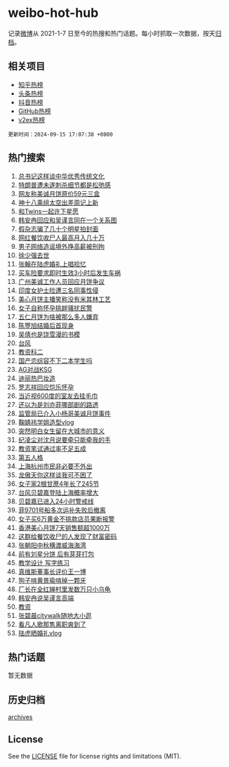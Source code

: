 # weibo-hot-hub

记录[微博](https://www.weibo.com)从 2021-1-7 日至今的热搜和热门话题。每小时抓取一次数据，按天[归档](archives)。

## 相关项目

- [知乎热榜](https://github.com/lonnyzhang423/zhihu-hot-hub)
- [头条热榜](https://github.com/lonnyzhang423/toutiao-hot-hub)
- [抖音热榜](https://github.com/lonnyzhang423/douyin-hot-hub)
- [GitHub热榜](https://github.com/lonnyzhang423/github-hot-hub)
- [v2ex热榜](https://github.com/lonnyzhang423/v2ex-hot-hub)


`更新时间：2024-09-15 17:07:38 +0800`

## 热门搜索

1. [总书记这样谈中华优秀传统文化](https://m.weibo.cn/search?containerid=100103type%3D1%26t%3D10%26q%3D%23%E6%80%BB%E4%B9%A6%E8%AE%B0%E8%BF%99%E6%A0%B7%E8%B0%88%E4%B8%AD%E5%8D%8E%E4%BC%98%E7%A7%80%E4%BC%A0%E7%BB%9F%E6%96%87%E5%8C%96%23&stream_entry_id=51&isnewpage=1&extparam=seat%3D1%26c_type%3D51%26cate%3D10103%26q%3D%2523%25E6%2580%25BB%25E4%25B9%25A6%25E8%25AE%25B0%25E8%25BF%2599%25E6%25A0%25B7%25E8%25B0%2588%25E4%25B8%25AD%25E5%258D%258E%25E4%25BC%2598%25E7%25A7%2580%25E4%25BC%25A0%25E7%25BB%259F%25E6%2596%2587%25E5%258C%2596%2523%26dgr%3D0%26pos%3D0%26filter_type%3Drealtimehot%26stream_entry_id%3D51%26display_time%3D1726391257%26pre_seqid%3D17263912574000123408388)
1. [特朗普遭未遂刺杀细节都是松弛感](https://m.weibo.cn/search?containerid=100103type%3D1%26t%3D10%26q%3D%23%E7%89%B9%E6%9C%97%E6%99%AE%E9%81%AD%E6%9C%AA%E9%81%82%E5%88%BA%E6%9D%80%E7%BB%86%E8%8A%82%E9%83%BD%E6%98%AF%E6%9D%BE%E5%BC%9B%E6%84%9F%23&stream_entry_id=31&isnewpage=1&extparam=seat%3D1%26c_type%3D31%26q%3D%2523%25E7%2589%25B9%25E6%259C%2597%25E6%2599%25AE%25E9%2581%25AD%25E6%259C%25AA%25E9%2581%2582%25E5%2588%25BA%25E6%259D%2580%25E7%25BB%2586%25E8%258A%2582%25E9%2583%25BD%25E6%2598%25AF%25E6%259D%25BE%25E5%25BC%259B%25E6%2584%259F%2523%26dgr%3D0%26pos%3D0%26stream_entry_id%3D31%26cate%3D5001%26filter_type%3Drealtimehot%26band_rank%3D1%26lcate%3D5001%26flag%3D2%26realpos%3D1%26display_time%3D1726391257%26pre_seqid%3D17263912574000123408388)
1. [网友称美诚月饼原价59元三盒](https://m.weibo.cn/search?containerid=100103type%3D1%26t%3D10%26q%3D%23%E7%BD%91%E5%8F%8B%E7%A7%B0%E7%BE%8E%E8%AF%9A%E6%9C%88%E9%A5%BC%E5%8E%9F%E4%BB%B759%E5%85%83%E4%B8%89%E7%9B%92%23&stream_entry_id=31&isnewpage=1&extparam=seat%3D1%26c_type%3D31%26q%3D%2523%25E7%25BD%2591%25E5%258F%258B%25E7%25A7%25B0%25E7%25BE%258E%25E8%25AF%259A%25E6%259C%2588%25E9%25A5%25BC%25E5%258E%259F%25E4%25BB%25B759%25E5%2585%2583%25E4%25B8%2589%25E7%259B%2592%2523%26dgr%3D0%26pos%3D1%26stream_entry_id%3D31%26cate%3D5001%26filter_type%3Drealtimehot%26band_rank%3D2%26lcate%3D5001%26flag%3D1%26realpos%3D2%26display_time%3D1726391257%26pre_seqid%3D17263912574000123408388)
1. [神十八乘组太空出差周记上新](https://m.weibo.cn/search?containerid=100103type%3D1%26t%3D10%26q%3D%23%E7%A5%9E%E5%8D%81%E5%85%AB%E4%B9%98%E7%BB%84%E5%A4%AA%E7%A9%BA%E5%87%BA%E5%B7%AE%E5%91%A8%E8%AE%B0%E4%B8%8A%E6%96%B0%23&stream_entry_id=31&isnewpage=1&extparam=seat%3D1%26c_type%3D31%26q%3D%2523%25E7%25A5%259E%25E5%258D%2581%25E5%2585%25AB%25E4%25B9%2598%25E7%25BB%2584%25E5%25A4%25AA%25E7%25A9%25BA%25E5%2587%25BA%25E5%25B7%25AE%25E5%2591%25A8%25E8%25AE%25B0%25E4%25B8%258A%25E6%2596%25B0%2523%26dgr%3D0%26pos%3D2%26stream_entry_id%3D31%26cate%3D5001%26filter_type%3Drealtimehot%26band_rank%3D3%26lcate%3D5001%26flag%3D1%26realpos%3D3%26display_time%3D1726391257%26pre_seqid%3D17263912574000123408388)
1. [和Twins一起许下星愿](https://m.weibo.cn/search?containerid=100103type%3D1%26t%3D10%26q%3D%23%E5%92%8CTwins%E4%B8%80%E8%B5%B7%E8%AE%B8%E4%B8%8B%E6%98%9F%E6%84%BF%23&stream_entry_id=31&isnewpage=1&extparam=seat%3D1%26c_type%3D31%26is_ad_pos%3D1%26dgr%3D0%26pos%3D3%26topic_ad%3D1%26stream_entry_id%3D31%26cate%3D5001%26adid%3D255390%26q%3D%2523%25E5%2592%258CTwins%25E4%25B8%2580%25E8%25B5%25B7%25E8%25AE%25B8%25E4%25B8%258B%25E6%2598%259F%25E6%2584%25BF%2523%26band_rank%3D4%26filter_type%3Drealtimehot%26lcate%3D5001%26display_time%3D1726391257%26pre_seqid%3D17263912574000123408388)
1. [韩安冉回应和吴谨言同在一个关系图](https://m.weibo.cn/search?containerid=100103type%3D1%26t%3D10%26q%3D%23%E9%9F%A9%E5%AE%89%E5%86%89%E5%9B%9E%E5%BA%94%E5%92%8C%E5%90%B4%E8%B0%A8%E8%A8%80%E5%90%8C%E5%9C%A8%E4%B8%80%E4%B8%AA%E5%85%B3%E7%B3%BB%E5%9B%BE%23&stream_entry_id=31&isnewpage=1&extparam=seat%3D1%26c_type%3D31%26q%3D%2523%25E9%259F%25A9%25E5%25AE%2589%25E5%2586%2589%25E5%259B%259E%25E5%25BA%2594%25E5%2592%258C%25E5%2590%25B4%25E8%25B0%25A8%25E8%25A8%2580%25E5%2590%258C%25E5%259C%25A8%25E4%25B8%2580%25E4%25B8%25AA%25E5%2585%25B3%25E7%25B3%25BB%25E5%259B%25BE%2523%26dgr%3D0%26pos%3D4%26stream_entry_id%3D31%26cate%3D5001%26filter_type%3Drealtimehot%26band_rank%3D4%26lcate%3D5001%26flag%3D1%26realpos%3D4%26display_time%3D1726391257%26pre_seqid%3D17263912574000123408388)
1. [假杂志骗了几十个明星拍封面](https://m.weibo.cn/search?containerid=100103type%3D1%26t%3D10%26q%3D%E5%81%87%E6%9D%82%E5%BF%97%E9%AA%97%E4%BA%86%E5%87%A0%E5%8D%81%E4%B8%AA%E6%98%8E%E6%98%9F%E6%8B%8D%E5%B0%81%E9%9D%A2&stream_entry_id=31&isnewpage=1&extparam=seat%3D1%26c_type%3D31%26q%3D%25E5%2581%2587%25E6%259D%2582%25E5%25BF%2597%25E9%25AA%2597%25E4%25BA%2586%25E5%2587%25A0%25E5%258D%2581%25E4%25B8%25AA%25E6%2598%258E%25E6%2598%259F%25E6%258B%258D%25E5%25B0%2581%25E9%259D%25A2%26dgr%3D0%26pos%3D5%26stream_entry_id%3D31%26cate%3D5001%26filter_type%3Drealtimehot%26band_rank%3D5%26lcate%3D5001%26flag%3D2%26realpos%3D5%26display_time%3D1726391257%26pre_seqid%3D17263912574000123408388)
1. [网红餐饮收尸人最高月入几十万](https://m.weibo.cn/search?containerid=100103type%3D1%26t%3D10%26q%3D%23%E7%BD%91%E7%BA%A2%E9%A4%90%E9%A5%AE%E6%94%B6%E5%B0%B8%E4%BA%BA%E6%9C%80%E9%AB%98%E6%9C%88%E5%85%A5%E5%87%A0%E5%8D%81%E4%B8%87%23&stream_entry_id=31&isnewpage=1&extparam=seat%3D1%26c_type%3D31%26q%3D%2523%25E7%25BD%2591%25E7%25BA%25A2%25E9%25A4%2590%25E9%25A5%25AE%25E6%2594%25B6%25E5%25B0%25B8%25E4%25BA%25BA%25E6%259C%2580%25E9%25AB%2598%25E6%259C%2588%25E5%2585%25A5%25E5%2587%25A0%25E5%258D%2581%25E4%25B8%2587%2523%26dgr%3D0%26pos%3D6%26stream_entry_id%3D31%26cate%3D5001%26filter_type%3Drealtimehot%26band_rank%3D6%26lcate%3D5001%26flag%3D1%26realpos%3D6%26display_time%3D1726391257%26pre_seqid%3D17263912574000123408388)
1. [男子网络造谣境外挣高薪被刑拘](https://m.weibo.cn/search?containerid=100103type%3D1%26t%3D10%26q%3D%23%E7%94%B7%E5%AD%90%E7%BD%91%E7%BB%9C%E9%80%A0%E8%B0%A3%E5%A2%83%E5%A4%96%E6%8C%A3%E9%AB%98%E8%96%AA%E8%A2%AB%E5%88%91%E6%8B%98%23&stream_entry_id=31&isnewpage=1&extparam=seat%3D1%26c_type%3D31%26q%3D%2523%25E7%2594%25B7%25E5%25AD%2590%25E7%25BD%2591%25E7%25BB%259C%25E9%2580%25A0%25E8%25B0%25A3%25E5%25A2%2583%25E5%25A4%2596%25E6%258C%25A3%25E9%25AB%2598%25E8%2596%25AA%25E8%25A2%25AB%25E5%2588%2591%25E6%258B%2598%2523%26dgr%3D0%26pos%3D7%26adid%3D255315%26stream_entry_id%3D31%26cate%3D5001%26lcate%3D5001%26band_rank%3D7%26filter_type%3Drealtimehot%26is_ad_pos%3D1%26display_time%3D1726391257%26pre_seqid%3D17263912574000123408388)
1. [徐少强去世](https://m.weibo.cn/search?containerid=100103type%3D1%26t%3D10%26q%3D%23%E5%BE%90%E5%B0%91%E5%BC%BA%E5%8E%BB%E4%B8%96%23&stream_entry_id=31&isnewpage=1&extparam=seat%3D1%26c_type%3D31%26q%3D%2523%25E5%25BE%2590%25E5%25B0%2591%25E5%25BC%25BA%25E5%258E%25BB%25E4%25B8%2596%2523%26dgr%3D0%26pos%3D8%26stream_entry_id%3D31%26cate%3D5001%26filter_type%3Drealtimehot%26band_rank%3D7%26lcate%3D5001%26flag%3D1%26realpos%3D7%26display_time%3D1726391257%26pre_seqid%3D17263912574000123408388)
1. [张翰在陆虎婚礼上唱拾忆](https://m.weibo.cn/search?containerid=100103type%3D1%26t%3D10%26q%3D%23%E5%BC%A0%E7%BF%B0%E5%9C%A8%E9%99%86%E8%99%8E%E5%A9%9A%E7%A4%BC%E4%B8%8A%E5%94%B1%E6%8B%BE%E5%BF%86%23&stream_entry_id=31&isnewpage=1&extparam=seat%3D1%26c_type%3D31%26q%3D%2523%25E5%25BC%25A0%25E7%25BF%25B0%25E5%259C%25A8%25E9%2599%2586%25E8%2599%258E%25E5%25A9%259A%25E7%25A4%25BC%25E4%25B8%258A%25E5%2594%25B1%25E6%258B%25BE%25E5%25BF%2586%2523%26dgr%3D0%26pos%3D9%26stream_entry_id%3D31%26cate%3D5001%26filter_type%3Drealtimehot%26band_rank%3D8%26lcate%3D5001%26flag%3D2%26realpos%3D8%26display_time%3D1726391257%26pre_seqid%3D17263912574000123408388)
1. [买车险要求即时生效3小时后发生车祸](https://m.weibo.cn/search?containerid=100103type%3D1%26t%3D10%26q%3D%23%E4%B9%B0%E8%BD%A6%E9%99%A9%E8%A6%81%E6%B1%82%E5%8D%B3%E6%97%B6%E7%94%9F%E6%95%883%E5%B0%8F%E6%97%B6%E5%90%8E%E5%8F%91%E7%94%9F%E8%BD%A6%E7%A5%B8%23&stream_entry_id=31&isnewpage=1&extparam=seat%3D1%26c_type%3D31%26q%3D%2523%25E4%25B9%25B0%25E8%25BD%25A6%25E9%2599%25A9%25E8%25A6%2581%25E6%25B1%2582%25E5%258D%25B3%25E6%2597%25B6%25E7%2594%259F%25E6%2595%25883%25E5%25B0%258F%25E6%2597%25B6%25E5%2590%258E%25E5%258F%2591%25E7%2594%259F%25E8%25BD%25A6%25E7%25A5%25B8%2523%26dgr%3D0%26pos%3D10%26stream_entry_id%3D31%26cate%3D5001%26filter_type%3Drealtimehot%26band_rank%3D9%26lcate%3D5001%26flag%3D1%26realpos%3D9%26display_time%3D1726391257%26pre_seqid%3D17263912574000123408388)
1. [广州美诚工作人员回应月饼争议](https://m.weibo.cn/search?containerid=100103type%3D1%26t%3D10%26q%3D%23%E5%B9%BF%E5%B7%9E%E7%BE%8E%E8%AF%9A%E5%B7%A5%E4%BD%9C%E4%BA%BA%E5%91%98%E5%9B%9E%E5%BA%94%E6%9C%88%E9%A5%BC%E4%BA%89%E8%AE%AE%23&stream_entry_id=31&isnewpage=1&extparam=seat%3D1%26c_type%3D31%26q%3D%2523%25E5%25B9%25BF%25E5%25B7%259E%25E7%25BE%258E%25E8%25AF%259A%25E5%25B7%25A5%25E4%25BD%259C%25E4%25BA%25BA%25E5%2591%2598%25E5%259B%259E%25E5%25BA%2594%25E6%259C%2588%25E9%25A5%25BC%25E4%25BA%2589%25E8%25AE%25AE%2523%26dgr%3D0%26pos%3D11%26stream_entry_id%3D31%26cate%3D5001%26filter_type%3Drealtimehot%26band_rank%3D10%26lcate%3D5001%26flag%3D1%26realpos%3D10%26display_time%3D1726391257%26pre_seqid%3D17263912574000123408388)
1. [印度女护士险遭三名同事性侵](https://m.weibo.cn/search?containerid=100103type%3D1%26t%3D10%26q%3D%23%E5%8D%B0%E5%BA%A6%E5%A5%B3%E6%8A%A4%E5%A3%AB%E9%99%A9%E9%81%AD%E4%B8%89%E5%90%8D%E5%90%8C%E4%BA%8B%E6%80%A7%E4%BE%B5%23&stream_entry_id=31&isnewpage=1&extparam=seat%3D1%26c_type%3D31%26q%3D%2523%25E5%258D%25B0%25E5%25BA%25A6%25E5%25A5%25B3%25E6%258A%25A4%25E5%25A3%25AB%25E9%2599%25A9%25E9%2581%25AD%25E4%25B8%2589%25E5%2590%258D%25E5%2590%258C%25E4%25BA%258B%25E6%2580%25A7%25E4%25BE%25B5%2523%26dgr%3D0%26pos%3D12%26stream_entry_id%3D31%26cate%3D5001%26filter_type%3Drealtimehot%26band_rank%3D11%26lcate%3D5001%26flag%3D1%26realpos%3D11%26display_time%3D1726391257%26pre_seqid%3D17263912574000123408388)
1. [美心月饼主播笑称没有米其林工艺](https://m.weibo.cn/search?containerid=100103type%3D1%26t%3D10%26q%3D%23%E7%BE%8E%E5%BF%83%E6%9C%88%E9%A5%BC%E4%B8%BB%E6%92%AD%E7%AC%91%E7%A7%B0%E6%B2%A1%E6%9C%89%E7%B1%B3%E5%85%B6%E6%9E%97%E5%B7%A5%E8%89%BA%23&stream_entry_id=31&isnewpage=1&extparam=seat%3D1%26c_type%3D31%26q%3D%2523%25E7%25BE%258E%25E5%25BF%2583%25E6%259C%2588%25E9%25A5%25BC%25E4%25B8%25BB%25E6%2592%25AD%25E7%25AC%2591%25E7%25A7%25B0%25E6%25B2%25A1%25E6%259C%2589%25E7%25B1%25B3%25E5%2585%25B6%25E6%259E%2597%25E5%25B7%25A5%25E8%2589%25BA%2523%26dgr%3D0%26pos%3D13%26stream_entry_id%3D31%26cate%3D5001%26filter_type%3Drealtimehot%26band_rank%3D12%26lcate%3D5001%26flag%3D1%26realpos%3D12%26display_time%3D1726391257%26pre_seqid%3D17263912574000123408388)
1. [女子自称怀孕挑衅骚扰民警](https://m.weibo.cn/search?containerid=100103type%3D1%26t%3D10%26q%3D%23%E5%A5%B3%E5%AD%90%E8%87%AA%E7%A7%B0%E6%80%80%E5%AD%95%E6%8C%91%E8%A1%85%E9%AA%9A%E6%89%B0%E6%B0%91%E8%AD%A6%23&stream_entry_id=31&isnewpage=1&extparam=seat%3D1%26c_type%3D31%26q%3D%2523%25E5%25A5%25B3%25E5%25AD%2590%25E8%2587%25AA%25E7%25A7%25B0%25E6%2580%2580%25E5%25AD%2595%25E6%258C%2591%25E8%25A1%2585%25E9%25AA%259A%25E6%2589%25B0%25E6%25B0%2591%25E8%25AD%25A6%2523%26dgr%3D0%26pos%3D14%26stream_entry_id%3D31%26cate%3D5001%26filter_type%3Drealtimehot%26band_rank%3D13%26lcate%3D5001%26flag%3D0%26realpos%3D13%26display_time%3D1726391257%26pre_seqid%3D17263912574000123408388)
1. [五仁月饼为啥被那么多人嫌弃](https://m.weibo.cn/search?containerid=100103type%3D1%26t%3D10%26q%3D%23%E4%BA%94%E4%BB%81%E6%9C%88%E9%A5%BC%E4%B8%BA%E5%95%A5%E8%A2%AB%E9%82%A3%E4%B9%88%E5%A4%9A%E4%BA%BA%E5%AB%8C%E5%BC%83%23&stream_entry_id=31&isnewpage=1&extparam=seat%3D1%26c_type%3D31%26q%3D%2523%25E4%25BA%2594%25E4%25BB%2581%25E6%259C%2588%25E9%25A5%25BC%25E4%25B8%25BA%25E5%2595%25A5%25E8%25A2%25AB%25E9%2582%25A3%25E4%25B9%2588%25E5%25A4%259A%25E4%25BA%25BA%25E5%25AB%258C%25E5%25BC%2583%2523%26dgr%3D0%26pos%3D15%26stream_entry_id%3D31%26cate%3D5001%26filter_type%3Drealtimehot%26band_rank%3D14%26lcate%3D5001%26flag%3D0%26realpos%3D14%26display_time%3D1726391257%26pre_seqid%3D17263912574000123408388)
1. [陈瞾旭结婚后首现身](https://m.weibo.cn/search?containerid=100103type%3D1%26t%3D10%26q%3D%23%E9%99%88%E7%9E%BE%E6%97%AD%E7%BB%93%E5%A9%9A%E5%90%8E%E9%A6%96%E7%8E%B0%E8%BA%AB%23&stream_entry_id=31&isnewpage=1&extparam=seat%3D1%26c_type%3D31%26q%3D%2523%25E9%2599%2588%25E7%259E%25BE%25E6%2597%25AD%25E7%25BB%2593%25E5%25A9%259A%25E5%2590%258E%25E9%25A6%2596%25E7%258E%25B0%25E8%25BA%25AB%2523%26dgr%3D0%26pos%3D16%26stream_entry_id%3D31%26cate%3D5001%26filter_type%3Drealtimehot%26band_rank%3D15%26lcate%3D5001%26flag%3D0%26realpos%3D15%26display_time%3D1726391257%26pre_seqid%3D17263912574000123408388)
1. [吴倩也是饶雪漫的书模](https://m.weibo.cn/search?containerid=100103type%3D1%26t%3D10%26q%3D%E5%90%B4%E5%80%A9%E4%B9%9F%E6%98%AF%E9%A5%B6%E9%9B%AA%E6%BC%AB%E7%9A%84%E4%B9%A6%E6%A8%A1&stream_entry_id=31&isnewpage=1&extparam=seat%3D1%26c_type%3D31%26q%3D%25E5%2590%25B4%25E5%2580%25A9%25E4%25B9%259F%25E6%2598%25AF%25E9%25A5%25B6%25E9%259B%25AA%25E6%25BC%25AB%25E7%259A%2584%25E4%25B9%25A6%25E6%25A8%25A1%26dgr%3D0%26pos%3D17%26stream_entry_id%3D31%26cate%3D5001%26filter_type%3Drealtimehot%26band_rank%3D16%26lcate%3D5001%26flag%3D1%26realpos%3D16%26display_time%3D1726391257%26pre_seqid%3D17263912574000123408388)
1. [台风](https://m.weibo.cn/search?containerid=100103type%3D1%26t%3D10%26q%3D%E5%8F%B0%E9%A3%8E&stream_entry_id=31&isnewpage=1&extparam=seat%3D1%26c_type%3D31%26q%3D%25E5%258F%25B0%25E9%25A3%258E%26dgr%3D0%26pos%3D18%26stream_entry_id%3D31%26cate%3D5001%26filter_type%3Drealtimehot%26band_rank%3D17%26lcate%3D5001%26flag%3D0%26realpos%3D17%26display_time%3D1726391257%26pre_seqid%3D17263912574000123408388)
1. [教资科二](https://m.weibo.cn/search?containerid=100103type%3D1%26t%3D10%26q%3D%E6%95%99%E8%B5%84%E7%A7%91%E4%BA%8C&stream_entry_id=31&isnewpage=1&extparam=seat%3D1%26c_type%3D31%26q%3D%25E6%2595%2599%25E8%25B5%2584%25E7%25A7%2591%25E4%25BA%258C%26dgr%3D0%26pos%3D19%26stream_entry_id%3D31%26cate%3D5001%26filter_type%3Drealtimehot%26band_rank%3D18%26lcate%3D5001%26flag%3D0%26realpos%3D18%26display_time%3D1726391257%26pre_seqid%3D17263912574000123408388)
1. [国产恋综容不下二本学生吗](https://m.weibo.cn/search?containerid=100103type%3D1%26t%3D10%26q%3D%23%E5%9B%BD%E4%BA%A7%E6%81%8B%E7%BB%BC%E5%AE%B9%E4%B8%8D%E4%B8%8B%E4%BA%8C%E6%9C%AC%E5%AD%A6%E7%94%9F%E5%90%97%23&stream_entry_id=31&isnewpage=1&extparam=seat%3D1%26c_type%3D31%26q%3D%2523%25E5%259B%25BD%25E4%25BA%25A7%25E6%2581%258B%25E7%25BB%25BC%25E5%25AE%25B9%25E4%25B8%258D%25E4%25B8%258B%25E4%25BA%258C%25E6%259C%25AC%25E5%25AD%25A6%25E7%2594%259F%25E5%2590%2597%2523%26dgr%3D0%26pos%3D20%26stream_entry_id%3D31%26cate%3D5001%26filter_type%3Drealtimehot%26band_rank%3D19%26lcate%3D5001%26flag%3D0%26realpos%3D19%26display_time%3D1726391257%26pre_seqid%3D17263912574000123408388)
1. [AG对战KSG](https://m.weibo.cn/search?containerid=100103type%3D1%26t%3D10%26q%3DAG%E5%AF%B9%E6%88%98KSG&stream_entry_id=31&isnewpage=1&extparam=seat%3D1%26c_type%3D31%26q%3DAG%25E5%25AF%25B9%25E6%2588%2598KSG%26dgr%3D0%26pos%3D21%26stream_entry_id%3D31%26cate%3D5001%26filter_type%3Drealtimehot%26band_rank%3D20%26lcate%3D5001%26flag%3D1%26realpos%3D20%26display_time%3D1726391257%26pre_seqid%3D17263912574000123408388)
1. [迪丽热巴妆造](https://m.weibo.cn/search?containerid=100103type%3D1%26t%3D10%26q%3D%E8%BF%AA%E4%B8%BD%E7%83%AD%E5%B7%B4%E5%A6%86%E9%80%A0&stream_entry_id=31&isnewpage=1&extparam=seat%3D1%26c_type%3D31%26q%3D%25E8%25BF%25AA%25E4%25B8%25BD%25E7%2583%25AD%25E5%25B7%25B4%25E5%25A6%2586%25E9%2580%25A0%26dgr%3D0%26pos%3D22%26stream_entry_id%3D31%26cate%3D5001%26filter_type%3Drealtimehot%26band_rank%3D21%26lcate%3D5001%26flag%3D2%26realpos%3D21%26display_time%3D1726391257%26pre_seqid%3D17263912574000123408388)
1. [罗志祥回应恺乐怀孕](https://m.weibo.cn/search?containerid=100103type%3D1%26t%3D10%26q%3D%23%E7%BD%97%E5%BF%97%E7%A5%A5%E5%9B%9E%E5%BA%94%E6%81%BA%E4%B9%90%E6%80%80%E5%AD%95%23&stream_entry_id=31&isnewpage=1&extparam=seat%3D1%26c_type%3D31%26q%3D%2523%25E7%25BD%2597%25E5%25BF%2597%25E7%25A5%25A5%25E5%259B%259E%25E5%25BA%2594%25E6%2581%25BA%25E4%25B9%2590%25E6%2580%2580%25E5%25AD%2595%2523%26dgr%3D0%26pos%3D23%26stream_entry_id%3D31%26cate%3D5001%26filter_type%3Drealtimehot%26band_rank%3D22%26lcate%3D5001%26flag%3D2%26realpos%3D22%26display_time%3D1726391257%26pre_seqid%3D17263912574000123408388)
1. [当近视600度的室友去挂毛巾](https://m.weibo.cn/search?containerid=100103type%3D1%26t%3D10%26q%3D%E5%BD%93%E8%BF%91%E8%A7%86600%E5%BA%A6%E7%9A%84%E5%AE%A4%E5%8F%8B%E5%8E%BB%E6%8C%82%E6%AF%9B%E5%B7%BE&stream_entry_id=31&isnewpage=1&extparam=seat%3D1%26c_type%3D31%26q%3D%25E5%25BD%2593%25E8%25BF%2591%25E8%25A7%2586600%25E5%25BA%25A6%25E7%259A%2584%25E5%25AE%25A4%25E5%258F%258B%25E5%258E%25BB%25E6%258C%2582%25E6%25AF%259B%25E5%25B7%25BE%26dgr%3D0%26pos%3D24%26stream_entry_id%3D31%26cate%3D5001%26filter_type%3Drealtimehot%26band_rank%3D23%26lcate%3D5001%26flag%3D1%26realpos%3D23%26display_time%3D1726391257%26pre_seqid%3D17263912574000123408388)
1. [还以为是刘亦菲哪部剧的路透](https://m.weibo.cn/search?containerid=100103type%3D1%26t%3D10%26q%3D%E8%BF%98%E4%BB%A5%E4%B8%BA%E6%98%AF%E5%88%98%E4%BA%A6%E8%8F%B2%E5%93%AA%E9%83%A8%E5%89%A7%E7%9A%84%E8%B7%AF%E9%80%8F&stream_entry_id=31&isnewpage=1&extparam=seat%3D1%26c_type%3D31%26q%3D%25E8%25BF%2598%25E4%25BB%25A5%25E4%25B8%25BA%25E6%2598%25AF%25E5%2588%2598%25E4%25BA%25A6%25E8%258F%25B2%25E5%2593%25AA%25E9%2583%25A8%25E5%2589%25A7%25E7%259A%2584%25E8%25B7%25AF%25E9%2580%258F%26dgr%3D0%26pos%3D25%26stream_entry_id%3D31%26cate%3D5001%26filter_type%3Drealtimehot%26band_rank%3D24%26lcate%3D5001%26flag%3D0%26realpos%3D24%26display_time%3D1726391257%26pre_seqid%3D17263912574000123408388)
1. [监管局已介入小杨哥美诚月饼事件](https://m.weibo.cn/search?containerid=100103type%3D1%26t%3D10%26q%3D%23%E7%9B%91%E7%AE%A1%E5%B1%80%E5%B7%B2%E4%BB%8B%E5%85%A5%E5%B0%8F%E6%9D%A8%E5%93%A5%E7%BE%8E%E8%AF%9A%E6%9C%88%E9%A5%BC%E4%BA%8B%E4%BB%B6%23&stream_entry_id=31&isnewpage=1&extparam=seat%3D1%26c_type%3D31%26q%3D%2523%25E7%259B%2591%25E7%25AE%25A1%25E5%25B1%2580%25E5%25B7%25B2%25E4%25BB%258B%25E5%2585%25A5%25E5%25B0%258F%25E6%259D%25A8%25E5%2593%25A5%25E7%25BE%258E%25E8%25AF%259A%25E6%259C%2588%25E9%25A5%25BC%25E4%25BA%258B%25E4%25BB%25B6%2523%26dgr%3D0%26pos%3D26%26stream_entry_id%3D31%26cate%3D5001%26filter_type%3Drealtimehot%26band_rank%3D25%26lcate%3D5001%26flag%3D0%26realpos%3D25%26display_time%3D1726391257%26pre_seqid%3D17263912574000123408388)
1. [鞠婧祎学姐造型vlog](https://m.weibo.cn/search?containerid=100103type%3D1%26t%3D10%26q%3D%23%E9%9E%A0%E5%A9%A7%E7%A5%8E%E5%AD%A6%E5%A7%90%E9%80%A0%E5%9E%8Bvlog%23&stream_entry_id=31&isnewpage=1&extparam=seat%3D1%26c_type%3D31%26q%3D%2523%25E9%259E%25A0%25E5%25A9%25A7%25E7%25A5%258E%25E5%25AD%25A6%25E5%25A7%2590%25E9%2580%25A0%25E5%259E%258Bvlog%2523%26dgr%3D0%26pos%3D27%26stream_entry_id%3D31%26cate%3D5001%26filter_type%3Drealtimehot%26band_rank%3D26%26lcate%3D5001%26flag%3D1%26realpos%3D26%26display_time%3D1726391257%26pre_seqid%3D17263912574000123408388)
1. [突然明白女生留在大城市的意义](https://m.weibo.cn/search?containerid=100103type%3D1%26t%3D10%26q%3D%E7%AA%81%E7%84%B6%E6%98%8E%E7%99%BD%E5%A5%B3%E7%94%9F%E7%95%99%E5%9C%A8%E5%A4%A7%E5%9F%8E%E5%B8%82%E7%9A%84%E6%84%8F%E4%B9%89&stream_entry_id=31&isnewpage=1&extparam=seat%3D1%26c_type%3D31%26q%3D%25E7%25AA%2581%25E7%2584%25B6%25E6%2598%258E%25E7%2599%25BD%25E5%25A5%25B3%25E7%2594%259F%25E7%2595%2599%25E5%259C%25A8%25E5%25A4%25A7%25E5%259F%258E%25E5%25B8%2582%25E7%259A%2584%25E6%2584%258F%25E4%25B9%2589%26dgr%3D0%26pos%3D28%26stream_entry_id%3D31%26cate%3D5001%26filter_type%3Drealtimehot%26band_rank%3D27%26lcate%3D5001%26flag%3D0%26realpos%3D27%26display_time%3D1726391257%26pre_seqid%3D17263912574000123408388)
1. [纪凌尘对沈月说要牵只能牵我的手](https://m.weibo.cn/search?containerid=100103type%3D1%26t%3D10%26q%3D%E7%BA%AA%E5%87%8C%E5%B0%98%E5%AF%B9%E6%B2%88%E6%9C%88%E8%AF%B4%E8%A6%81%E7%89%B5%E5%8F%AA%E8%83%BD%E7%89%B5%E6%88%91%E7%9A%84%E6%89%8B&stream_entry_id=31&isnewpage=1&extparam=seat%3D1%26c_type%3D31%26q%3D%25E7%25BA%25AA%25E5%2587%258C%25E5%25B0%2598%25E5%25AF%25B9%25E6%25B2%2588%25E6%259C%2588%25E8%25AF%25B4%25E8%25A6%2581%25E7%2589%25B5%25E5%258F%25AA%25E8%2583%25BD%25E7%2589%25B5%25E6%2588%2591%25E7%259A%2584%25E6%2589%258B%26dgr%3D0%26pos%3D29%26stream_entry_id%3D31%26cate%3D5001%26filter_type%3Drealtimehot%26band_rank%3D28%26lcate%3D5001%26flag%3D0%26realpos%3D28%26display_time%3D1726391257%26pre_seqid%3D17263912574000123408388)
1. [教资笔试通过率不足五成](https://m.weibo.cn/search?containerid=100103type%3D1%26t%3D10%26q%3D%23%E6%95%99%E8%B5%84%E7%AC%94%E8%AF%95%E9%80%9A%E8%BF%87%E7%8E%87%E4%B8%8D%E8%B6%B3%E4%BA%94%E6%88%90%23&stream_entry_id=31&isnewpage=1&extparam=seat%3D1%26c_type%3D31%26q%3D%2523%25E6%2595%2599%25E8%25B5%2584%25E7%25AC%2594%25E8%25AF%2595%25E9%2580%259A%25E8%25BF%2587%25E7%258E%2587%25E4%25B8%258D%25E8%25B6%25B3%25E4%25BA%2594%25E6%2588%2590%2523%26dgr%3D0%26pos%3D30%26stream_entry_id%3D31%26cate%3D5001%26filter_type%3Drealtimehot%26band_rank%3D29%26lcate%3D5001%26flag%3D1%26realpos%3D29%26display_time%3D1726391257%26pre_seqid%3D17263912574000123408388)
1. [第五人格](https://m.weibo.cn/search?containerid=100103type%3D1%26t%3D10%26q%3D%E7%AC%AC%E4%BA%94%E4%BA%BA%E6%A0%BC&stream_entry_id=31&isnewpage=1&extparam=seat%3D1%26c_type%3D31%26q%3D%25E7%25AC%25AC%25E4%25BA%2594%25E4%25BA%25BA%25E6%25A0%25BC%26dgr%3D0%26pos%3D31%26stream_entry_id%3D31%26cate%3D5001%26filter_type%3Drealtimehot%26band_rank%3D30%26lcate%3D5001%26flag%3D1%26realpos%3D30%26display_time%3D1726391257%26pre_seqid%3D17263912574000123408388)
1. [上海杭州市民非必要不外出](https://m.weibo.cn/search?containerid=100103type%3D1%26t%3D10%26q%3D%23%E4%B8%8A%E6%B5%B7%E6%9D%AD%E5%B7%9E%E5%B8%82%E6%B0%91%E9%9D%9E%E5%BF%85%E8%A6%81%E4%B8%8D%E5%A4%96%E5%87%BA%23&stream_entry_id=31&isnewpage=1&extparam=seat%3D1%26c_type%3D31%26q%3D%2523%25E4%25B8%258A%25E6%25B5%25B7%25E6%259D%25AD%25E5%25B7%259E%25E5%25B8%2582%25E6%25B0%2591%25E9%259D%259E%25E5%25BF%2585%25E8%25A6%2581%25E4%25B8%258D%25E5%25A4%2596%25E5%2587%25BA%2523%26dgr%3D0%26pos%3D32%26stream_entry_id%3D31%26cate%3D5001%26filter_type%3Drealtimehot%26band_rank%3D31%26lcate%3D5001%26flag%3D1%26realpos%3D31%26display_time%3D1726391257%26pre_seqid%3D17263912574000123408388)
1. [龙傲天你这样谈我可不困了](https://m.weibo.cn/search?containerid=100103type%3D1%26t%3D10%26q%3D%E9%BE%99%E5%82%B2%E5%A4%A9%E4%BD%A0%E8%BF%99%E6%A0%B7%E8%B0%88%E6%88%91%E5%8F%AF%E4%B8%8D%E5%9B%B0%E4%BA%86&stream_entry_id=31&isnewpage=1&extparam=seat%3D1%26c_type%3D31%26q%3D%25E9%25BE%2599%25E5%2582%25B2%25E5%25A4%25A9%25E4%25BD%25A0%25E8%25BF%2599%25E6%25A0%25B7%25E8%25B0%2588%25E6%2588%2591%25E5%258F%25AF%25E4%25B8%258D%25E5%259B%25B0%25E4%25BA%2586%26dgr%3D0%26pos%3D33%26stream_entry_id%3D31%26cate%3D5001%26filter_type%3Drealtimehot%26band_rank%3D32%26lcate%3D5001%26flag%3D1%26realpos%3D32%26display_time%3D1726391257%26pre_seqid%3D17263912574000123408388)
1. [女子家2根甘蔗4年长了245节](https://m.weibo.cn/search?containerid=100103type%3D1%26t%3D10%26q%3D%23%E5%A5%B3%E5%AD%90%E5%AE%B62%E6%A0%B9%E7%94%98%E8%94%974%E5%B9%B4%E9%95%BF%E4%BA%86245%E8%8A%82%23&stream_entry_id=31&isnewpage=1&extparam=seat%3D1%26c_type%3D31%26q%3D%2523%25E5%25A5%25B3%25E5%25AD%2590%25E5%25AE%25B62%25E6%25A0%25B9%25E7%2594%2598%25E8%2594%25974%25E5%25B9%25B4%25E9%2595%25BF%25E4%25BA%2586245%25E8%258A%2582%2523%26dgr%3D0%26pos%3D34%26stream_entry_id%3D31%26cate%3D5001%26filter_type%3Drealtimehot%26band_rank%3D33%26lcate%3D5001%26flag%3D1%26realpos%3D33%26display_time%3D1726391257%26pre_seqid%3D17263912574000123408388)
1. [台风贝碧嘉登陆上海概率增大](https://m.weibo.cn/search?containerid=100103type%3D1%26t%3D10%26q%3D%23%E5%8F%B0%E9%A3%8E%E8%B4%9D%E7%A2%A7%E5%98%89%E7%99%BB%E9%99%86%E4%B8%8A%E6%B5%B7%E6%A6%82%E7%8E%87%E5%A2%9E%E5%A4%A7%23&stream_entry_id=31&isnewpage=1&extparam=seat%3D1%26c_type%3D31%26q%3D%2523%25E5%258F%25B0%25E9%25A3%258E%25E8%25B4%259D%25E7%25A2%25A7%25E5%2598%2589%25E7%2599%25BB%25E9%2599%2586%25E4%25B8%258A%25E6%25B5%25B7%25E6%25A6%2582%25E7%258E%2587%25E5%25A2%259E%25E5%25A4%25A7%2523%26dgr%3D0%26pos%3D35%26stream_entry_id%3D31%26cate%3D5001%26filter_type%3Drealtimehot%26band_rank%3D34%26lcate%3D5001%26flag%3D0%26realpos%3D34%26display_time%3D1726391257%26pre_seqid%3D17263912574000123408388)
1. [贝碧嘉已进入24小时警戒线](https://m.weibo.cn/search?containerid=100103type%3D1%26t%3D10%26q%3D%23%E8%B4%9D%E7%A2%A7%E5%98%89%E5%B7%B2%E8%BF%9B%E5%85%A524%E5%B0%8F%E6%97%B6%E8%AD%A6%E6%88%92%E7%BA%BF%23&stream_entry_id=31&isnewpage=1&extparam=seat%3D1%26c_type%3D31%26q%3D%2523%25E8%25B4%259D%25E7%25A2%25A7%25E5%2598%2589%25E5%25B7%25B2%25E8%25BF%259B%25E5%2585%25A524%25E5%25B0%258F%25E6%2597%25B6%25E8%25AD%25A6%25E6%2588%2592%25E7%25BA%25BF%2523%26dgr%3D0%26pos%3D36%26stream_entry_id%3D31%26cate%3D5001%26filter_type%3Drealtimehot%26band_rank%3D35%26lcate%3D5001%26flag%3D1%26realpos%3D35%26display_time%3D1726391257%26pre_seqid%3D17263912574000123408388)
1. [菲9701号船多次运补失败后撤离](https://m.weibo.cn/search?containerid=100103type%3D1%26t%3D10%26q%3D%23%E8%8F%B29701%E5%8F%B7%E8%88%B9%E5%A4%9A%E6%AC%A1%E8%BF%90%E8%A1%A5%E5%A4%B1%E8%B4%A5%E5%90%8E%E6%92%A4%E7%A6%BB%23&stream_entry_id=31&isnewpage=1&extparam=seat%3D1%26c_type%3D31%26q%3D%2523%25E8%258F%25B29701%25E5%258F%25B7%25E8%2588%25B9%25E5%25A4%259A%25E6%25AC%25A1%25E8%25BF%2590%25E8%25A1%25A5%25E5%25A4%25B1%25E8%25B4%25A5%25E5%2590%258E%25E6%2592%25A4%25E7%25A6%25BB%2523%26dgr%3D0%26pos%3D37%26stream_entry_id%3D31%26cate%3D5001%26filter_type%3Drealtimehot%26band_rank%3D36%26lcate%3D5001%26flag%3D0%26realpos%3D36%26display_time%3D1726391257%26pre_seqid%3D17263912574000123408388)
1. [女子买6万黄金不挑款店员果断报警](https://m.weibo.cn/search?containerid=100103type%3D1%26t%3D10%26q%3D%23%E5%A5%B3%E5%AD%90%E4%B9%B06%E4%B8%87%E9%BB%84%E9%87%91%E4%B8%8D%E6%8C%91%E6%AC%BE%E5%BA%97%E5%91%98%E6%9E%9C%E6%96%AD%E6%8A%A5%E8%AD%A6%23&stream_entry_id=31&isnewpage=1&extparam=seat%3D1%26c_type%3D31%26q%3D%2523%25E5%25A5%25B3%25E5%25AD%2590%25E4%25B9%25B06%25E4%25B8%2587%25E9%25BB%2584%25E9%2587%2591%25E4%25B8%258D%25E6%258C%2591%25E6%25AC%25BE%25E5%25BA%2597%25E5%2591%2598%25E6%259E%259C%25E6%2596%25AD%25E6%258A%25A5%25E8%25AD%25A6%2523%26dgr%3D0%26pos%3D38%26stream_entry_id%3D31%26cate%3D5001%26filter_type%3Drealtimehot%26band_rank%3D37%26lcate%3D5001%26flag%3D0%26realpos%3D37%26display_time%3D1726391257%26pre_seqid%3D17263912574000123408388)
1. [香港美心月饼7天销售额超1000万](https://m.weibo.cn/search?containerid=100103type%3D1%26t%3D10%26q%3D%23%E9%A6%99%E6%B8%AF%E7%BE%8E%E5%BF%83%E6%9C%88%E9%A5%BC7%E5%A4%A9%E9%94%80%E5%94%AE%E9%A2%9D%E8%B6%851000%E4%B8%87%23&stream_entry_id=31&isnewpage=1&extparam=seat%3D1%26c_type%3D31%26q%3D%2523%25E9%25A6%2599%25E6%25B8%25AF%25E7%25BE%258E%25E5%25BF%2583%25E6%259C%2588%25E9%25A5%25BC7%25E5%25A4%25A9%25E9%2594%2580%25E5%2594%25AE%25E9%25A2%259D%25E8%25B6%25851000%25E4%25B8%2587%2523%26dgr%3D0%26pos%3D39%26stream_entry_id%3D31%26cate%3D5001%26filter_type%3Drealtimehot%26band_rank%3D38%26lcate%3D5001%26flag%3D1%26realpos%3D38%26display_time%3D1726391257%26pre_seqid%3D17263912574000123408388)
1. [这群给餐饮收尸的人发现了财富密码](https://m.weibo.cn/search?containerid=100103type%3D1%26t%3D10%26q%3D%23%E8%BF%99%E7%BE%A4%E7%BB%99%E9%A4%90%E9%A5%AE%E6%94%B6%E5%B0%B8%E7%9A%84%E4%BA%BA%E5%8F%91%E7%8E%B0%E4%BA%86%E8%B4%A2%E5%AF%8C%E5%AF%86%E7%A0%81%23&stream_entry_id=31&isnewpage=1&extparam=seat%3D1%26c_type%3D31%26q%3D%2523%25E8%25BF%2599%25E7%25BE%25A4%25E7%25BB%2599%25E9%25A4%2590%25E9%25A5%25AE%25E6%2594%25B6%25E5%25B0%25B8%25E7%259A%2584%25E4%25BA%25BA%25E5%258F%2591%25E7%258E%25B0%25E4%25BA%2586%25E8%25B4%25A2%25E5%25AF%258C%25E5%25AF%2586%25E7%25A0%2581%2523%26dgr%3D0%26pos%3D40%26stream_entry_id%3D31%26cate%3D5001%26filter_type%3Drealtimehot%26band_rank%3D39%26lcate%3D5001%26flag%3D1%26realpos%3D39%26display_time%3D1726391257%26pre_seqid%3D17263912574000123408388)
1. [张朝阳中秋横渡威海海湾](https://m.weibo.cn/search?containerid=100103type%3D1%26t%3D10%26q%3D%23%E5%BC%A0%E6%9C%9D%E9%98%B3%E4%B8%AD%E7%A7%8B%E6%A8%AA%E6%B8%A1%E5%A8%81%E6%B5%B7%E6%B5%B7%E6%B9%BE%23&stream_entry_id=31&isnewpage=1&extparam=seat%3D1%26c_type%3D31%26q%3D%2523%25E5%25BC%25A0%25E6%259C%259D%25E9%2598%25B3%25E4%25B8%25AD%25E7%25A7%258B%25E6%25A8%25AA%25E6%25B8%25A1%25E5%25A8%2581%25E6%25B5%25B7%25E6%25B5%25B7%25E6%25B9%25BE%2523%26dgr%3D0%26pos%3D41%26adid%3D255487%26stream_entry_id%3D31%26cate%3D5001%26filter_type%3Drealtimehot%26band_rank%3D40%26lcate%3D5001%26flag%3D0%26realpos%3D40%26display_time%3D1726391257%26pre_seqid%3D17263912574000123408388)
1. [前有刘星分饼 后有芽芽打包](https://m.weibo.cn/search?containerid=100103type%3D1%26t%3D10%26q%3D%E5%89%8D%E6%9C%89%E5%88%98%E6%98%9F%E5%88%86%E9%A5%BC+%E5%90%8E%E6%9C%89%E8%8A%BD%E8%8A%BD%E6%89%93%E5%8C%85&stream_entry_id=31&isnewpage=1&extparam=seat%3D1%26c_type%3D31%26q%3D%25E5%2589%258D%25E6%259C%2589%25E5%2588%2598%25E6%2598%259F%25E5%2588%2586%25E9%25A5%25BC%2520%25E5%2590%258E%25E6%259C%2589%25E8%258A%25BD%25E8%258A%25BD%25E6%2589%2593%25E5%258C%2585%26dgr%3D0%26pos%3D42%26stream_entry_id%3D31%26cate%3D5001%26filter_type%3Drealtimehot%26band_rank%3D41%26lcate%3D5001%26flag%3D1%26realpos%3D41%26display_time%3D1726391257%26pre_seqid%3D17263912574000123408388)
1. [教学设计 写字练习](https://m.weibo.cn/search?containerid=100103type%3D1%26t%3D10%26q%3D%E6%95%99%E5%AD%A6%E8%AE%BE%E8%AE%A1+%E5%86%99%E5%AD%97%E7%BB%83%E4%B9%A0&stream_entry_id=31&isnewpage=1&extparam=seat%3D1%26c_type%3D31%26q%3D%25E6%2595%2599%25E5%25AD%25A6%25E8%25AE%25BE%25E8%25AE%25A1%2520%25E5%2586%2599%25E5%25AD%2597%25E7%25BB%2583%25E4%25B9%25A0%26dgr%3D0%26pos%3D43%26stream_entry_id%3D31%26cate%3D5001%26filter_type%3Drealtimehot%26band_rank%3D42%26lcate%3D5001%26flag%3D1%26realpos%3D42%26display_time%3D1726391257%26pre_seqid%3D17263912574000123408388)
1. [真维斯董事长评价王一博](https://m.weibo.cn/search?containerid=100103type%3D1%26t%3D10%26q%3D%E7%9C%9F%E7%BB%B4%E6%96%AF%E8%91%A3%E4%BA%8B%E9%95%BF%E8%AF%84%E4%BB%B7%E7%8E%8B%E4%B8%80%E5%8D%9A&stream_entry_id=31&isnewpage=1&extparam=seat%3D1%26c_type%3D31%26q%3D%25E7%259C%259F%25E7%25BB%25B4%25E6%2596%25AF%25E8%2591%25A3%25E4%25BA%258B%25E9%2595%25BF%25E8%25AF%2584%25E4%25BB%25B7%25E7%258E%258B%25E4%25B8%2580%25E5%258D%259A%26dgr%3D0%26pos%3D44%26adid%3D255512%26stream_entry_id%3D31%26cate%3D5001%26filter_type%3Drealtimehot%26band_rank%3D43%26lcate%3D5001%26flag%3D0%26realpos%3D43%26display_time%3D1726391257%26pre_seqid%3D17263912574000123408388)
1. [狗子啃黄景瑜啃掉一颗牙](https://m.weibo.cn/search?containerid=100103type%3D1%26t%3D10%26q%3D%E7%8B%97%E5%AD%90%E5%95%83%E9%BB%84%E6%99%AF%E7%91%9C%E5%95%83%E6%8E%89%E4%B8%80%E9%A2%97%E7%89%99&stream_entry_id=31&isnewpage=1&extparam=seat%3D1%26c_type%3D31%26q%3D%25E7%258B%2597%25E5%25AD%2590%25E5%2595%2583%25E9%25BB%2584%25E6%2599%25AF%25E7%2591%259C%25E5%2595%2583%25E6%258E%2589%25E4%25B8%2580%25E9%25A2%2597%25E7%2589%2599%26dgr%3D0%26pos%3D45%26stream_entry_id%3D31%26cate%3D5001%26filter_type%3Drealtimehot%26band_rank%3D44%26lcate%3D5001%26flag%3D0%26realpos%3D44%26display_time%3D1726391257%26pre_seqid%3D17263912574000123408388)
1. [厂长在全红婵村里发数万只小乌龟](https://m.weibo.cn/search?containerid=100103type%3D1%26t%3D10%26q%3D%23%E5%8E%82%E9%95%BF%E5%9C%A8%E5%85%A8%E7%BA%A2%E5%A9%B5%E6%9D%91%E9%87%8C%E5%8F%91%E6%95%B0%E4%B8%87%E5%8F%AA%E5%B0%8F%E4%B9%8C%E9%BE%9F%23&stream_entry_id=31&isnewpage=1&extparam=seat%3D1%26c_type%3D31%26q%3D%2523%25E5%258E%2582%25E9%2595%25BF%25E5%259C%25A8%25E5%2585%25A8%25E7%25BA%25A2%25E5%25A9%25B5%25E6%259D%2591%25E9%2587%258C%25E5%258F%2591%25E6%2595%25B0%25E4%25B8%2587%25E5%258F%25AA%25E5%25B0%258F%25E4%25B9%258C%25E9%25BE%259F%2523%26dgr%3D0%26pos%3D46%26stream_entry_id%3D31%26cate%3D5001%26filter_type%3Drealtimehot%26band_rank%3D45%26lcate%3D5001%26flag%3D1%26realpos%3D45%26display_time%3D1726391257%26pre_seqid%3D17263912574000123408388)
1. [韩安冉说吴谨言高端](https://m.weibo.cn/search?containerid=100103type%3D1%26t%3D10%26q%3D%23%E9%9F%A9%E5%AE%89%E5%86%89%E8%AF%B4%E5%90%B4%E8%B0%A8%E8%A8%80%E9%AB%98%E7%AB%AF%23&stream_entry_id=31&isnewpage=1&extparam=seat%3D1%26c_type%3D31%26q%3D%2523%25E9%259F%25A9%25E5%25AE%2589%25E5%2586%2589%25E8%25AF%25B4%25E5%2590%25B4%25E8%25B0%25A8%25E8%25A8%2580%25E9%25AB%2598%25E7%25AB%25AF%2523%26dgr%3D0%26pos%3D47%26stream_entry_id%3D31%26cate%3D5001%26filter_type%3Drealtimehot%26band_rank%3D46%26lcate%3D5001%26flag%3D1%26realpos%3D46%26display_time%3D1726391257%26pre_seqid%3D17263912574000123408388)
1. [教资](https://m.weibo.cn/search?containerid=100103type%3D1%26t%3D10%26q%3D%E6%95%99%E8%B5%84&stream_entry_id=31&isnewpage=1&extparam=seat%3D1%26c_type%3D31%26q%3D%25E6%2595%2599%25E8%25B5%2584%26dgr%3D0%26pos%3D48%26stream_entry_id%3D31%26cate%3D5001%26filter_type%3Drealtimehot%26band_rank%3D47%26lcate%3D5001%26flag%3D0%26realpos%3D47%26display_time%3D1726391257%26pre_seqid%3D17263912574000123408388)
1. [张碧晨citywalk随地大小逛](https://m.weibo.cn/search?containerid=100103type%3D1%26t%3D10%26q%3D%E5%BC%A0%E7%A2%A7%E6%99%A8citywalk%E9%9A%8F%E5%9C%B0%E5%A4%A7%E5%B0%8F%E9%80%9B&stream_entry_id=31&isnewpage=1&extparam=seat%3D1%26c_type%3D31%26q%3D%25E5%25BC%25A0%25E7%25A2%25A7%25E6%2599%25A8citywalk%25E9%259A%258F%25E5%259C%25B0%25E5%25A4%25A7%25E5%25B0%258F%25E9%2580%259B%26dgr%3D0%26pos%3D49%26stream_entry_id%3D31%26cate%3D5001%26filter_type%3Drealtimehot%26band_rank%3D48%26lcate%3D5001%26flag%3D1%26realpos%3D48%26display_time%3D1726391257%26pre_seqid%3D17263912574000123408388)
1. [看凡人歌那隽离职爽到了](https://m.weibo.cn/search?containerid=100103type%3D1%26t%3D10%26q%3D%E7%9C%8B%E5%87%A1%E4%BA%BA%E6%AD%8C%E9%82%A3%E9%9A%BD%E7%A6%BB%E8%81%8C%E7%88%BD%E5%88%B0%E4%BA%86&stream_entry_id=31&isnewpage=1&extparam=seat%3D1%26c_type%3D31%26q%3D%25E7%259C%258B%25E5%2587%25A1%25E4%25BA%25BA%25E6%25AD%258C%25E9%2582%25A3%25E9%259A%25BD%25E7%25A6%25BB%25E8%2581%258C%25E7%2588%25BD%25E5%2588%25B0%25E4%25BA%2586%26dgr%3D0%26pos%3D50%26stream_entry_id%3D31%26cate%3D5001%26filter_type%3Drealtimehot%26band_rank%3D49%26lcate%3D5001%26flag%3D1%26realpos%3D49%26display_time%3D1726391257%26pre_seqid%3D17263912574000123408388)
1. [陆虎晒婚礼vlog](https://m.weibo.cn/search?containerid=100103type%3D1%26t%3D10%26q%3D%23%E9%99%86%E8%99%8E%E6%99%92%E5%A9%9A%E7%A4%BCvlog%23&stream_entry_id=31&isnewpage=1&extparam=seat%3D1%26c_type%3D31%26q%3D%2523%25E9%2599%2586%25E8%2599%258E%25E6%2599%2592%25E5%25A9%259A%25E7%25A4%25BCvlog%2523%26dgr%3D0%26pos%3D51%26stream_entry_id%3D31%26cate%3D5001%26filter_type%3Drealtimehot%26band_rank%3D50%26lcate%3D5001%26flag%3D0%26realpos%3D50%26display_time%3D1726391257%26pre_seqid%3D17263912574000123408388)

## 热门话题

暂无数据

## 历史归档

[archives](archives)

## License

See the [LICENSE](LICENSE) file for license rights and limitations (MIT).
